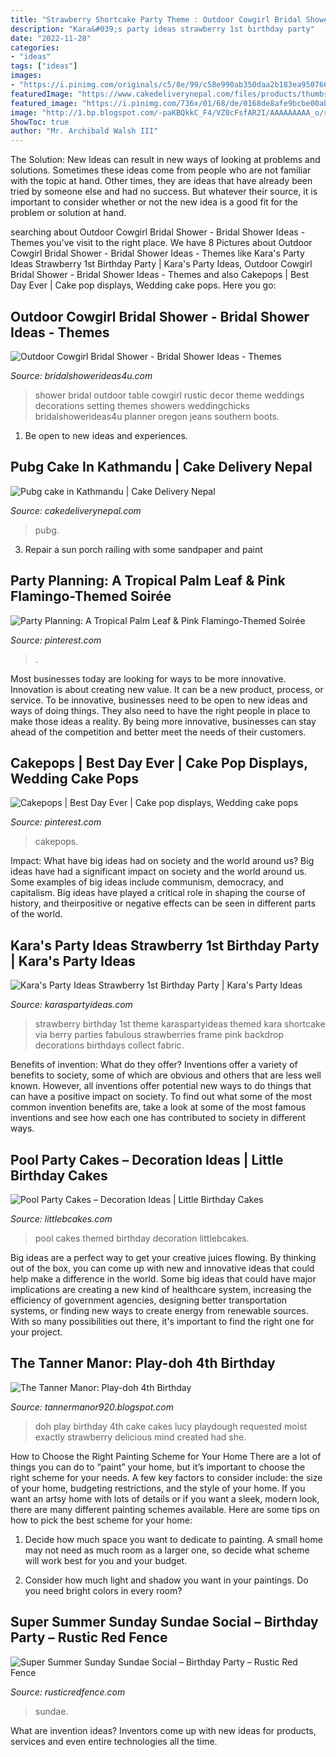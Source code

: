 ```yaml
---
title: "Strawberry Shortcake Party Theme : Outdoor Cowgirl Bridal Shower"
description: "Kara&#039;s party ideas strawberry 1st birthday party"
date: "2022-11-28"
categories:
- "ideas"
tags: ["ideas"]
images:
- "https://i.pinimg.com/originals/c5/8e/99/c58e990ab350daa2b183ea950766104a.png"
featuredImage: "https://www.cakedeliverynepal.com/files/products/thumbs/thumb_md_Pubg_Cake.jpg"
featured_image: "https://i.pinimg.com/736x/01/68/de/0168de8afe9bcbe00ab7d5185baba013--cake-pop-displays-weddingideas.jpg"
image: "http://1.bp.blogspot.com/-paKBQkkC_F4/VZ0cFsfAR2I/AAAAAAAAA_o/rogk6Am5Spo/s1600/DSC_0036.JPG"
ShowToc: true
author: "Mr. Archibald Walsh III"
---
```



The Solution:
New Ideas can result in new ways of looking at problems and solutions. Sometimes these ideas come from people who are not familiar with the topic at hand. Other times, they are ideas that have already been tried by someone else and had no success. But whatever their source, it is important to consider whether or not the new idea is a good fit for the problem or solution at hand.

	

		
searching about Outdoor Cowgirl Bridal Shower - Bridal Shower Ideas - Themes you've visit to the right place. We have 8 Pictures about Outdoor Cowgirl Bridal Shower - Bridal Shower Ideas - Themes like Kara&#039;s Party Ideas Strawberry 1st Birthday Party | Kara&#039;s Party Ideas, Outdoor Cowgirl Bridal Shower - Bridal Shower Ideas - Themes and also Cakepops | Best Day Ever | Cake pop displays, Wedding cake pops. Here you go:
		
    
## Outdoor Cowgirl Bridal Shower - Bridal Shower Ideas - Themes

<img loading=lazy src="https://www.bridalshowerideas4u.com/wp-content/uploads/2016/03/cowgirl-bridal-shower-guest-table-setting1.jpg" onerror="this.onerror=null;this.src='https://tse3.mm.bing.net/th?id=OIP.oJttbEvhlLU8nCviutG4cgHaLH&amp;pid=15.1';" alt="Outdoor Cowgirl Bridal Shower - Bridal Shower Ideas - Themes">

_Source: bridalshowerideas4u.com_

>shower bridal outdoor table cowgirl rustic decor theme weddings decorations setting themes showers weddingchicks bridalshowerideas4u planner oregon jeans southern boots. 

	

1. Be open to new ideas and experiences.

    
## Pubg Cake In Kathmandu | Cake Delivery Nepal

<img loading=lazy src="https://www.cakedeliverynepal.com/files/products/thumbs/thumb_md_Pubg_Cake.jpg" onerror="this.onerror=null;this.src='https://tse1.mm.bing.net/th?id=OIP.voGAre2dJCt2eHqE4FylMAAAAA&amp;pid=15.1';" alt="Pubg cake in Kathmandu | Cake Delivery Nepal">

_Source: cakedeliverynepal.com_

>pubg. 

	

3. Repair a sun porch railing with some sandpaper and paint

    
## Party Planning: A Tropical Palm Leaf &amp; Pink Flamingo-Themed Soirée

<img loading=lazy src="https://i.pinimg.com/originals/c5/8e/99/c58e990ab350daa2b183ea950766104a.png" onerror="this.onerror=null;this.src='https://tse2.mm.bing.net/th?id=OIP.XSwHoWb5jK8pmY_BT40-mAHaLG&amp;pid=15.1';" alt="Party Planning: A Tropical Palm Leaf &amp; Pink Flamingo-Themed Soirée">

_Source: pinterest.com_

>. 

	

Most businesses today are looking for ways to be more innovative. Innovation is about creating new value. It can be a new product, process, or service. To be innovative, businesses need to be open to new ideas and ways of doing things. They also need to have the right people in place to make those ideas a reality. By being more innovative, businesses can stay ahead of the competition and better meet the needs of their customers.

    
## Cakepops | Best Day Ever | Cake Pop Displays, Wedding Cake Pops

<img loading=lazy src="https://i.pinimg.com/736x/01/68/de/0168de8afe9bcbe00ab7d5185baba013--cake-pop-displays-weddingideas.jpg" onerror="this.onerror=null;this.src='https://tse4.mm.bing.net/th?id=OIP.KWQQ_tSVpfYQKggRshqrxgDIEs&amp;pid=15.1';" alt="Cakepops | Best Day Ever | Cake pop displays, Wedding cake pops">

_Source: pinterest.com_

>cakepops. 

	

Impact: What have big ideas had on society and the world around us?
Big ideas have had a significant impact on society and the world around us. Some examples of big ideas include communism, democracy, and capitalism. Big ideas have played a critical role in shaping the course of history, and theirpositive or negative effects can be seen in different parts of the world.

    
## Kara&#039;s Party Ideas Strawberry 1st Birthday Party | Kara&#039;s Party Ideas

<img loading=lazy src="https://www.karaspartyideas.com/wp-content/uploads/2013/02/IMG_8115_600x900.jpg" onerror="this.onerror=null;this.src='https://tse4.mm.bing.net/th?id=OIP.JyQ6-FiE76NDkTMZjQZhwAHaLH&amp;pid=15.1';" alt="Kara&#039;s Party Ideas Strawberry 1st Birthday Party | Kara&#039;s Party Ideas">

_Source: karaspartyideas.com_

>strawberry birthday 1st theme karaspartyideas themed kara shortcake via berry parties fabulous strawberries frame pink backdrop decorations birthdays collect fabric. 

	

Benefits of invention: What do they offer?
Inventions offer a variety of benefits to society, some of which are obvious and others that are less well known. However, all inventions offer potential new ways to do things that can have a positive impact on society. To find out what some of the most common invention benefits are, take a look at some of the most famous inventions and see how each one has contributed to society in different ways.

    
## Pool Party Cakes – Decoration Ideas | Little Birthday Cakes

<img loading=lazy src="http://www.littlebcakes.com/wp-content/uploads/2014/01/Pool-Party-Themed-Cakes.jpg" onerror="this.onerror=null;this.src='https://tse3.mm.bing.net/th?id=OIP.EjFlqjnV12W-m0Ryj_OE4QHaFj&amp;pid=15.1';" alt="Pool Party Cakes – Decoration Ideas | Little Birthday Cakes">

_Source: littlebcakes.com_

>pool cakes themed birthday decoration littlebcakes. 

	

Big ideas are a perfect way to get your creative juices flowing. By thinking out of the box, you can come up with new and innovative ideas that could help make a difference in the world. Some big ideas that could have major implications are creating a new kind of healthcare system, increasing the efficiency of government agencies, designing better transportation systems, or finding new ways to create energy from renewable sources. With so many possibilities out there, it's important to find the right one for your project.

    
## The Tanner Manor: Play-doh 4th Birthday

<img loading=lazy src="http://1.bp.blogspot.com/-paKBQkkC_F4/VZ0cFsfAR2I/AAAAAAAAA_o/rogk6Am5Spo/s1600/DSC_0036.JPG" onerror="this.onerror=null;this.src='https://tse2.mm.bing.net/th?id=OIP.PtH9nDeHPpxviv-3wkbGYgHaLE&amp;pid=15.1';" alt="The Tanner Manor: Play-doh 4th Birthday">

_Source: tannermanor920.blogspot.com_

>doh play birthday 4th cake cakes lucy playdough requested moist exactly strawberry delicious mind created had she. 

	

How to Choose the Right Painting Scheme for Your Home
There are a lot of things you can do to “paint” your home, but it’s important to choose the right scheme for your needs. A few key factors to consider include: the size of your home, budgeting restrictions, and the style of your home. If you want an artsy home with lots of details or if you want a sleek, modern look, there are many different painting schemes available. Here are some tips on how to pick the best scheme for your home:
1. Decide how much space you want to dedicate to painting. A small home may not need as much room as a larger one, so decide what scheme will work best for you and your budget.

2. Consider how much light and shadow you want in your paintings. Do you need bright colors in every room?

    
## Super Summer Sunday Sundae Social – Birthday Party – Rustic Red Fence

<img loading=lazy src="https://rusticredfence.com/wp-content/uploads/2013/07/Ice_Cream_Centerpiece.jpg" onerror="this.onerror=null;this.src='https://tse2.mm.bing.net/th?id=OIP.RVQDBVIS1LxcDhYwqK50ogHaKd&amp;pid=15.1';" alt="Super Summer Sunday Sundae Social – Birthday Party – Rustic Red Fence">

_Source: rusticredfence.com_

>sundae. 

	

What are invention ideas?
Inventors come up with new ideas for products, services and even entire technologies all the time.


